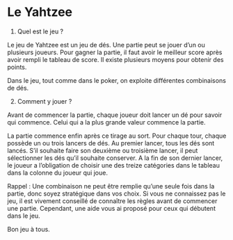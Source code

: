 # Le Yahtzee

1. Quel est le jeu ?

Le jeu de Yahtzee est un jeu de dés. Une partie peut se jouer d’un ou plusieurs joueurs. Pour gagner la partie, il faut avoir le meilleur score après avoir rempli le tableau de score. Il existe plusieurs moyens pour obtenir des points. 

Dans le jeu, tout comme dans le poker, on exploite différentes combinaisons de dés. 

2. Comment y jouer ?

Avant de commencer la partie, chaque joueur doit lancer un dé pour savoir qui commence. Celui qui a la plus grande valeur commence la partie. 

La partie commence enfin après ce tirage au sort. Pour chaque tour, chaque possède un ou trois lancers de dés. Au premier lancer, tous les dés sont lancés. S’il souhaite faire son deuxième ou troisième lancer, il peut sélectionner les dés qu’il souhaite conserver. A la fin de son dernier lancer, le joueur a l’obligation de choisir une des treize catégories dans le tableau dans la colonne du joueur qui joue. 

Rappel : Une  combinaison ne peut être remplie qu’une seule fois dans la partie, donc soyez stratégique dans vos choix. Si vous ne connaissez pas le jeu, il est vivement conseillé de connaître les règles avant de commencer une partie. Cependant, une aide vous ai proposé pour ceux qui débutent dans le jeu.

Bon jeu à tous.
